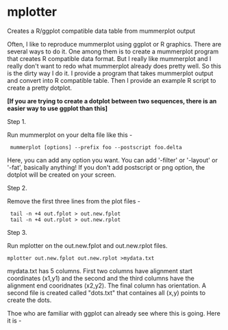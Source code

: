 # mplotter
Creates a R/ggplot compatible data table from mummerplot output

Often, I like to reproduce mummerplot using ggplot or R graphics. There are several ways to do it. One among them is to create a mummerplot program that creates R compatible data format. But I really like mummerplot and I really don't want to redo what mummerplot already does pretty well. So this is the dirty way I do it. I provide a program that takes mummerplot output and convert into R compatible table. Then I provide an example R script to create a pretty dotplot.

<b>[If you are trying to create a dotplot between two sequences, there is an easier way to use ggplot than this]</b>

 Step 1.
  
  Run mummerplot on your delta file like this -
   ```
    mummerplot [options] --prefix foo --postscript foo.delta
   ```
   
   Here, you can add any option you want. You can add '-filter' or '-layout' or '-fat', basically anything! If you don't add postscript or png option, the dotplot will be created on your screen.
  
  Step 2.
  
  Remove the first three lines from the plot files -
   ```
    tail -n +4 out.fplot > out.new.fplot
    tail -n +4 out.rplot > out.new.rplot
   ```
  Step 3.
  
  Run mplotter on the out.new.fplot and out.new.rplot files.
   ```
   mplotter out.new.fplot out.new.rplot >mydata.txt
   ```
  mydata.txt has 5 columns. First two columns have alignment start coordinates (x1,y1) and the second and the third columns have the alignment end cooridnates (x2,y2). The final column has orientation. A second file is created called "dots.txt" that containes all (x,y) points to create the dots. 
  
  Thoe who are familiar with ggplot can already see where this is going. Here it is -
  
